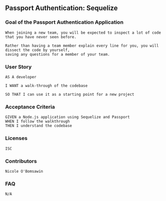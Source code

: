 ## Passport Authentication: Sequelize

### Goal of the Passport Authentication Application
```
When joining a new team, you will be expected to inspect a lot of code that you have never seen before. 

Rather than having a team member explain every line for you, you will dissect the code by yourself, 
saving any questions for a member of your team.
```

### User Story
```
AS A developer

I WANT a walk-through of the codebase

SO THAT I can use it as a starting point for a new project
```

### Acceptance Criteria
```
GIVEN a Node.js application using Sequelize and Passport
WHEN I follow the walkthrough
THEN I understand the codebase
```

### Licenses
```
ISC
```

### Contributors
```
Nicole O'Bomsawin
```

### FAQ
```
N/A
```
